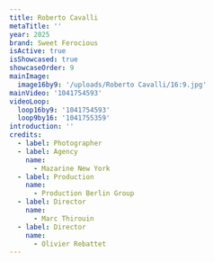 ```yaml
---
title: Roberto Cavalli
metaTitle: ''
year: 2025
brand: Sweet Ferocious
isActive: true
isShowcased: true
showcaseOrder: 9
mainImage:
  image16by9: '/uploads/Roberto Cavalli/16:9.jpg'
mainVideo: '1041754593'
videoLoop:
  loop16by9: '1041754593'
  loop9by16: '1041755359'
introduction: ''
credits:
  - label: Photographer
  - label: Agency
    name:
      - Mazarine New York
  - label: Production
    name:
      - Production Berlin Group
  - label: Director
    name:
      - Marc Thirouin
  - label: Director
    name:
      - Olivier Rebattet
---
```


